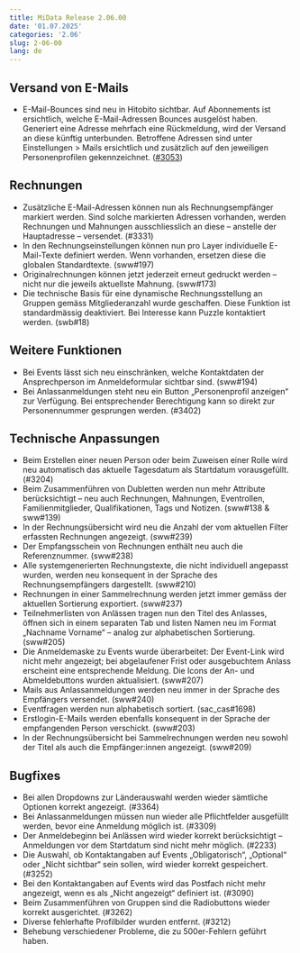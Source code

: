```yaml
---
title: MiData Release 2.06.00
date: '01.07.2025'
categories: '2.06'
slug: 2-06-00
lang: de
---
```


## Versand von E-Mails
- E-Mail-Bounces sind neu in Hitobito sichtbar. Auf Abonnements ist ersichtlich, welche E-Mail-Adressen Bounces ausgelöst haben. Generiert eine Adresse mehrfach eine Rückmeldung, wird der Versand an diese künftig unterbunden. Betroffene Adressen sind unter Einstellungen > Mails ersichtlich und zusätzlich auf den jeweiligen Personenprofilen gekennzeichnet. ([#3053](https://github.com/hitobito/hitobito/issues/3053))


## Rechnungen
- Zusätzliche E-Mail-Adressen können nun als Rechnungsempfänger markiert werden. Sind solche markierten Adressen vorhanden, werden Rechnungen und Mahnungen ausschliesslich an diese – anstelle der Hauptadresse – versendet. (#3331)
- In den Rechnungseinstellungen können nun pro Layer individuelle E-Mail-Texte definiert werden. Wenn vorhanden, ersetzen diese die globalen Standardtexte. (sww#197)
- Originalrechnungen können jetzt jederzeit erneut gedruckt werden – nicht nur die jeweils aktuellste Mahnung. (sww#173)
- Die technische Basis für eine dynamische Rechnungsstellung an Gruppen gemäss Mitgliederanzahl wurde geschaffen. Diese Funktion ist standardmässig deaktiviert. Bei Interesse kann Puzzle kontaktiert werden. (swb#18)

## Weitere Funktionen
- Bei Events lässt sich neu einschränken, welche Kontaktdaten der Ansprechperson im Anmeldeformular sichtbar sind. (sww#194)
- Bei Anlassanmeldungen steht neu ein Button „Personenprofil anzeigen“ zur Verfügung. Bei entsprechender Berechtigung kann so direkt zur Personennummer gesprungen werden. (#3402)

## Technische Anpassungen
- Beim Erstellen einer neuen Person oder beim Zuweisen einer Rolle wird neu automatisch das aktuelle Tagesdatum als Startdatum vorausgefüllt. (#3204)
- Beim Zusammenführen von Dubletten werden nun mehr Attribute berücksichtigt – neu auch Rechnungen, Mahnungen, Eventrollen, Familienmitglieder, Qualifikationen, Tags und Notizen. (sww#138 & sww#139)
- In der Rechnungsübersicht wird neu die Anzahl der vom aktuellen Filter erfassten Rechnungen angezeigt. (sww#239)
- Der Empfangsschein von Rechnungen enthält neu auch die Referenznummer. (sww#238)
- Alle systemgenerierten Rechnungstexte, die nicht individuell angepasst wurden, werden neu konsequent in der Sprache des Rechnungsempfängers dargestellt. (sww#210)
- Rechnungen in einer Sammelrechnung werden jetzt immer gemäss der aktuellen Sortierung exportiert. (sww#237)
- Teilnehmerlisten von Anlässen tragen nun den Titel des Anlasses, öffnen sich in einem separaten Tab und listen Namen neu im Format „Nachname Vorname“ – analog zur alphabetischen Sortierung. (sww#205)
- Die Anmeldemaske zu Events wurde überarbeitet: Der Event-Link wird nicht mehr angezeigt; bei abgelaufener Frist oder ausgebuchtem Anlass erscheint eine entsprechende Meldung. Die Icons der An- und Abmeldebuttons wurden aktualisiert. (sww#207)
- Mails aus Anlassanmeldungen werden neu immer in der Sprache des Empfängers versendet. (sww#240)
- Eventfragen werden nun alphabetisch sortiert. (sac_cas#1698)
- Erstlogin-E-Mails werden ebenfalls konsequent in der Sprache der empfangenden Person verschickt. (sww#203)
- In der Rechnungsübersicht bei Sammelrechnungen werden neu sowohl der Titel als auch die Empfänger:innen angezeigt. (sww#209)

## Bugfixes
- Bei allen Dropdowns zur Länderauswahl werden wieder sämtliche Optionen korrekt angezeigt. (#3364)
- Bei Anlassanmeldungen müssen nun wieder alle Pflichtfelder ausgefüllt werden, bevor eine Anmeldung möglich ist. (#3309)
- Der Anmeldebeginn bei Anlässen wird wieder korrekt berücksichtigt – Anmeldungen vor dem Startdatum sind nicht mehr möglich. (#2233)
- Die Auswahl, ob Kontaktangaben auf Events „Obligatorisch“, „Optional“ oder „Nicht sichtbar“ sein sollen, wird wieder korrekt gespeichert. (#3252)
- Bei den Kontaktangaben auf Events wird das Postfach nicht mehr angezeigt, wenn es als „Nicht angezeigt“ definiert ist. (#3090)
- Beim Zusammenführen von Gruppen sind die Radiobuttons wieder korrekt ausgerichtet. (#3262)
- Diverse fehlerhafte Profilbilder wurden entfernt. (#3212)
- Behebung verschiedener Probleme, die zu 500er-Fehlern geführt haben.
